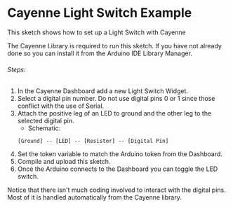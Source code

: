 # Cayenne Light Switch Example

This sketch shows how to set up a Light Switch with Cayenne

The Cayenne Library is required to run this sketch. If you have not already done so you can install it from the Arduino IDE Library Manager.

###### Steps:
1. In the Cayenne Dashboard add a new Light Switch Widget.
2. Select a digital pin number. Do not use digital pins 0 or 1 since those conflict with the use of Serial.
3. Attach the positive leg of an LED to ground and the other leg to the selected digital pin.
   * Schematic:
   ```
   [Ground] -- [LED] -- [Resistor] -- [Digital Pin]
   ```
4. Set the token variable to match the Arduino token from the Dashboard.
5. Compile and upload this sketch.
6. Once the Arduino connects to the Dashboard you can toggle the LED switch.

Notice that there isn't much coding involved to interact with the digital pins.
Most of it is handled automatically from the Cayenne library.